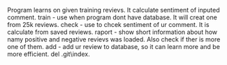 Program learns on given training revievs. It calculate sentiment of inputed comment.
train - use when program dont have database. It will creat one from 25k reviews.
check - use to chcek sentiment of ur comment. It is calculate from saved reviews.
raport - show short information about how namy positive and negative revievs was loaded. Also check if ther is more one of them.
add - add ur review to database, so it can learn more and be more efficient.
del .git\index.